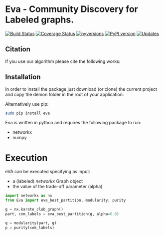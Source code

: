 # Eva - Community Discovery for Labeled graphs.

[![Build Status](https://travis-ci.org/GiulioRossetti/Eva.svg?branch=master)](https://travis-ci.org/GiulioRossetti/Eva)
[![Coverage Status](https://coveralls.io/repos/github/GiulioRossetti/Eva/badge.svg?branch=master)](https://coveralls.io/github/GiulioRossetti/Eva?branch=master)
[![pyversions](https://img.shields.io/pypi/pyversions/eva.svg)](https://badge.fury.io/py/Eva)
[![PyPI version](https://badge.fury.io/py/eva.svg)](https://badge.fury.io/py/Eva)
[![Updates](https://pyup.io/repos/github/GiulioRossetti/Eva/shield.svg)](https://pyup.io/repos/github/GiulioRossetti/Eva/)


## Citation
If you use our algorithm please cite the following works:

## Installation


In order to install the package just download (or clone) the current project and copy the demon folder in the root of your application.

Alternatively use pip:
```bash
sudo pip install eva
```

Eva is written in python and requires the following package to run:
- networkx
- numpy

# Execution

eVA can be executed specifying as input: 

- a (labeled) *networkx* Graph object
- the value of the trade-off parameter (alpha)

```python
import networkx as nx
from Eva import eva_best_partition, modularity, purity

g = nx.karate_club_graph()
part, com_labels = eva_best_partition(g, alpha=0.8)

q = modularity(part, g)
p = purity(com_labels)

```
